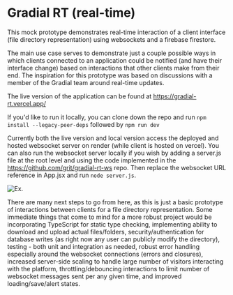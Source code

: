 # Gradial RT (real-time)

This mock prototype demonstrates real-time interaction of a client interface (file directory representation) using websockets and a firebase firestore.

The main use case serves to demonstrate just a couple possible ways in which clients connected to an application could be notified (and have their interface change) based on interactions that other clients make from their end. The inspiration for this prototype was based on discussions with a member of the Gradial team around real-time updates.

The live version of the application can be found at https://gradial-rt.vercel.app/

If you'd like to run it locally, you can clone down the repo and run
`npm install --legacy-peer-deps`
followed by
`npm run dev`

Currently both the live version and local version access the deployed and hosted websocket server on render (while client is hosted on vercel). You can also run the websocket server locally if you wish by adding a server.js file at the root level and using the code implemented in the https://github.com/grit/gradial-rt-ws repo. Then replace the websocket URL reference in App.jsx and run `node server.js`.

![Ex.](./demo.gif)

There are many next steps to go from here, as this is just a basic prototype of interactions between clients for a file directory representation. Some immediate things that come to mind for a more robust project would be incorporating TypeScript for static type checking, implementing ability to download and upload actual files/folders, security/authentication for database writes (as right now any user can publicly modify the directory), testing - both unit and integration as needed, robust error handling especially around the websocket connections (errors and closures), increased server-side scaling to handle large number of visitors interacting with the platform, throttling/debouncing interactions to limit number of websocket messages sent per any given time, and improved loading/save/alert states.
